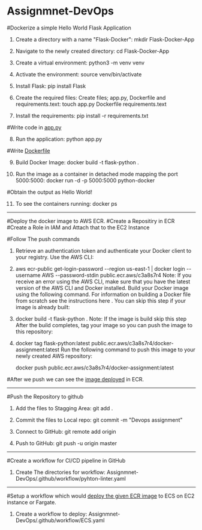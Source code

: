 # Assignmnet-DevOps

#Dockerize a simple Hello World Flask Application

1. Create a directory with a name "Flask-Docker": 
    mkdir Flask-Docker-App

2. Navigate to the newly created directory: 
   cd Flask-Docker-App


3. Create a virtual environment: 
   python3 -m venv venv

4. Activate the environment: 
   source venv/bin/activate

5. Install Flask: 
   pip install Flask

6. Create the required files: 
   Create files; app.py, Dockerfile and requirements.text: 
   touch app.py Dockerfile requirements.text

7. Install the requirements: 
   pip install -r requirements.txt

#Write code in [app.py](https://github.com/SMUSADDIQH/Assignmnet-DevOps/blob/master/app.py)

8. Run the application: 
   python app.py

#Write [Dockerfile](https://github.com/SMUSADDIQH/Assignmnet-DevOps/blob/master/Dockerfile)

9. Build Docker Image: 
   docker build -t flask-python .

10. Run the image as a container in detached mode mapping the port 5000:5000: 
    docker run -d -p 5000:5000 python-docker

#Obtain the output as Hello World!

11. To see the containers running: 
    docker ps

------------------------------------------------------------------------------------------------------------------------------------------------------------------
#Deploy the docker image to AWS ECR.
#Create a Repositiry in ECR
#Create a Role in IAM and Attach that to the EC2 Instance

#Follow The push commands

1. Retrieve an authentication token and authenticate your Docker client to your registry.
   Use the AWS CLI:

2. aws ecr-public get-login-password --region us-east-1 | docker login --username AWS --password-stdin public.ecr.aws/c3a8s7r4
   Note: If you receive an error using the AWS CLI, make sure that you have the latest version of the AWS CLI and Docker installed.
   Build your Docker image using the following command. For information on building a Docker file from scratch see the instructions here . You can skip this step if your image is already built:

3. docker build -t flask-python .
   Note: If the image is build skip this step
   After the build completes, tag your image so you can push the image to this repository:

4. docker tag flask-python:latest public.ecr.aws/c3a8s7r4/docker-assignment:latest
   Run the following command to push this image to your newly created AWS repository:

   docker push public.ecr.aws/c3a8s7r4/docker-assignment:latest

#After we push we can see the [image deployed](https://gallery.ecr.aws/c3a8s7r4/docker-assignment) in ECR.

------------------------------------------------------------------------------------------------------------------------------------------------------------------
#Push the Repository to github

1. Add the files to Stagging Area: 
   git add .

2. Commit the files to Local repo: 
   git commit -m "Devops assignment"

3. Connect to GitHub: 
   git remote add origin <URL>

4. Push to GitHub: 
   git push -u origin master
  
------------------------------------------------------------------------------------------------------------------------------------------------------------------
#Create a workflow for CI/CD pipeline in GitHub
  
1. Create The directories for workflow: 
   Assignmnet-DevOps/.github/workflow/pyhton-linter.yaml



------------------------------------------------------------------------------------------------------------------------------------------------------------------
#Setup a workflow which would [deploy the given ECR image](https://docs.github.com/en/actions/deployment/deploying-to-your-cloud-provider/deploying-to-amazon-elastic-container-service) to ECS on EC2 instance or Fargate.
  
1. Create a workflow to deploy: 
   Assignmnet-DevOps/.github/workflow/ECS.yaml
